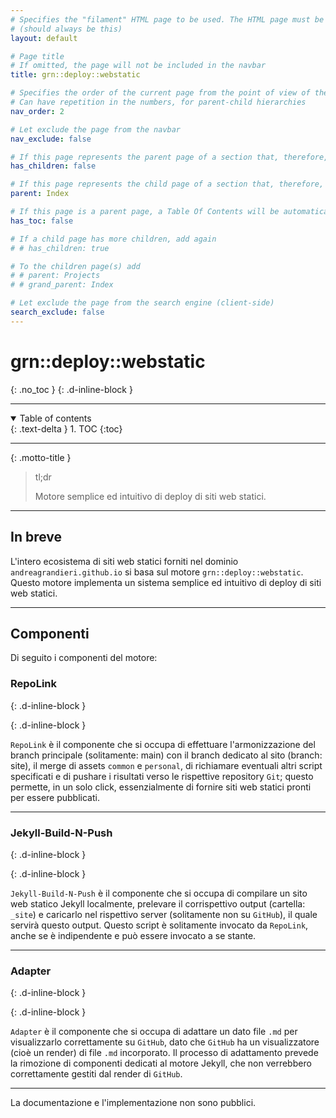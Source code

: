 ```yaml
---
# Specifies the "filament" HTML page to be used. The HTML page must be located in the "_layouts" folder.
# (should always be this)
layout: default

# Page title
# If omitted, the page will not be included in the navbar
title: grn::deploy::webstatic

# Specifies the order of the current page from the point of view of the navbar
# Can have repetition in the numbers, for parent-child hierarchies
nav_order: 2

# Let exclude the page from the navbar
nav_exclude: false

# If this page represents the parent page of a section that, therefore, has children, specify it in the following way
has_children: false

# If this page represents the child page of a section that, therefore, has ONE parent page, specify it in the following way
parent: Index

# If this page is a parent page, a Table Of Contents will be automatically generated containing all related child pages. Use the option below to disable this functionality.
has_toc: false

# If a child page has more children, add again
# # has_children: true

# To the children page(s) add
# # parent: Projects
# # grand_parent: Index

# Let exclude the page from the search engine (client-side)
search_exclude: false
---
```


# grn::deploy::webstatic
{: .no_toc }
{: .d-inline-block }

<div id="label-2"></div>

<script type="module">
  selfsustainable_fill_labels_state("label-2");
</script>

---

<!-- Table of contents -->
<details open markdown="block">
  <summary>
    Table of contents
  </summary>
  {: .text-delta }
1. TOC
{:toc}
</details>

---

{: .motto-title }
> <p class="blockquote-title-fixer-purple">tl;dr</p>
>
> Motore semplice ed intuitivo di deploy di siti web statici.

---

## In breve

L'intero ecosistema di siti web statici forniti nel dominio `andreagrandieri.github.io` si basa sul motore `grn::deploy::webstatic`.
Questo motore implementa un sistema semplice ed intuitivo di deploy di siti web statici.

---

## Componenti

Di seguito i componenti del motore:

### RepoLink
{: .d-inline-block }

<div id="label-3"></div>
{: .d-inline-block }

<script type="module">
  selfsustainable_fill_labels_state("label-3");
</script>

<div id="label-4"></div>

<script type="module">
  selfsustainable_fill_labels_state("label-4");
</script>

`RepoLink` è il componente che si occupa di effettuare l'armonizzazione del branch principale (solitamente: main) con il branch dedicato al sito (branch: site), il merge di assets `common` e `personal`, di richiamare eventuali altri script specificati e di pushare i risultati verso le rispettive repository `Git`; questo permette, in un solo click, essenzialmente di fornire siti web statici pronti per essere pubblicati.

---

### Jekyll-Build-N-Push
{: .d-inline-block }

<div id="label-5"></div>
{: .d-inline-block }

<script type="module">
  selfsustainable_fill_labels_state("label-5");
</script>

<div id="label-6"></div>

<script type="module">
  selfsustainable_fill_labels_state("label-6");
</script>

`Jekyll-Build-N-Push` è il componente che si occupa di compilare un sito web statico Jekyll localmente, prelevare il corrispettivo output (cartella: `_site`) e caricarlo nel rispettivo server (solitamente non su `GitHub`), il quale servirà questo output. Questo script è solitamente invocato da `RepoLink`, anche se è indipendente e può essere invocato a se stante.

---

### Adapter
{: .d-inline-block }

<div id="label-7"></div>
{: .d-inline-block }

<script type="module">
  selfsustainable_fill_labels_state("label-7");
</script>

<div id="label-8"></div>

<script type="module">
  selfsustainable_fill_labels_state("label-8");
</script>

`Adapter` è il componente che si occupa di adattare un dato file `.md` per visualizzarlo correttamente su `GitHub`, dato che `GitHub` ha un visualizzatore (cioè un render) di file `.md` incorporato. Il processo di adattamento prevede la rimozione di componenti dedicati al motore Jekyll, che non verrebbero correttamente gestiti dal render di `GitHub`.

---

La documentazione e l'implementazione non sono pubblici.
